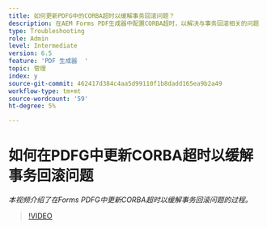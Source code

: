 ```yaml
---
title: 如何更新PDFG中的CORBA超时以缓解事务回滚问题？
description: 在AEM Forms PDF生成器中配置CORBA超时，以解决与事务回滚相关的问题
type: Troubleshooting
role: Admin
level: Intermediate
version: 6.5
feature: 'PDF 生成器  '
topic: 管理
index: y
source-git-commit: 462417d384c4aa5d99110f1b8dadd165ea9b2a49
workflow-type: tm+mt
source-wordcount: '59'
ht-degree: 5%

---
```



# 如何在PDFG中更新CORBA超时以缓解事务回滚问题

*本视频介绍了在Forms PDFG中更新CORBA超时以缓解事务回滚问题的过程。*

>[!VIDEO](https://video.tv.adobe.com/v/335512?quality=9&learn=on)